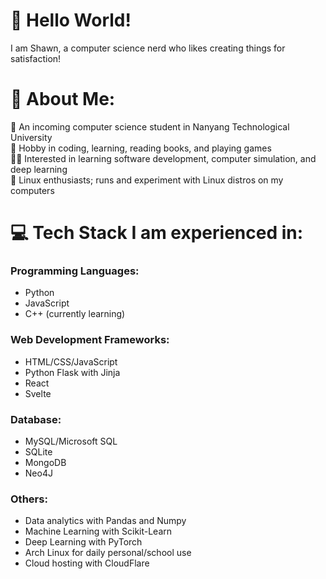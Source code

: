 # 🤖 Hello World!

I am Shawn, a computer science nerd who likes creating things for satisfaction!

# 💫 About Me:

🏫 An incoming computer science student in Nanyang Technological University<br>🔭 Hobby in coding, learning, reading books, and playing games<br>👩‍💻 Interested in learning software development, computer simulation, and deep learning<br>🐧 Linux enthusiasts; runs and experiment with Linux distros on my computers

# 💻 Tech Stack I am experienced in:

### Programming Languages:
- Python
- JavaScript
- C++ (currently learning)

### Web Development Frameworks:
- HTML/CSS/JavaScript
- Python Flask with Jinja
- React
- Svelte

### Database:
- MySQL/Microsoft SQL
- SQLite
- MongoDB
- Neo4J

### Others:
- Data analytics with Pandas and Numpy
- Machine Learning with Scikit-Learn
- Deep Learning with PyTorch
- Arch Linux for daily personal/school use
- Cloud hosting with CloudFlare
